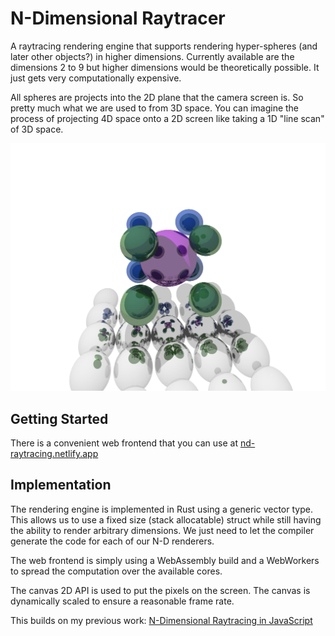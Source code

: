 # N-Dimensional Raytracer

A raytracing rendering engine that supports rendering hyper-spheres (and later other objects?) in higher dimensions. Currently available are the dimensions 2 to 9 but higher dimensions would be theoretically possible. It just gets very computationally expensive.

All spheres are projects into the 2D plane that the camera screen is. So pretty much what we are used to from 3D space. You can imagine the process of projecting 4D space onto a 2D screen like taking a 1D "line scan" of 3D space.

![demo](./demo.png)

## Getting Started

There is a convenient web frontend that you can use at [nd-raytracing.netlify.app](https://nd-raytracing.netlify.app/)

## Implementation

The rendering engine is implemented in Rust using a generic vector type. This allows us to use a fixed size (stack allocatable) struct while still having the ability to render arbitrary dimensions. We just need to let the compiler generate the code for each of our N-D renderers.

The web frontend is simply using a WebAssembly build and a WebWorkers to spread the computation over the available cores.

The canvas 2D API is used to put the pixels on the screen. The canvas is dynamically scaled to ensure a reasonable frame rate.

This builds on my previous work: [N-Dimensional Raytracing
 in JavaScript](https://github.com/MoritzKn/nd-raytracing-js)
